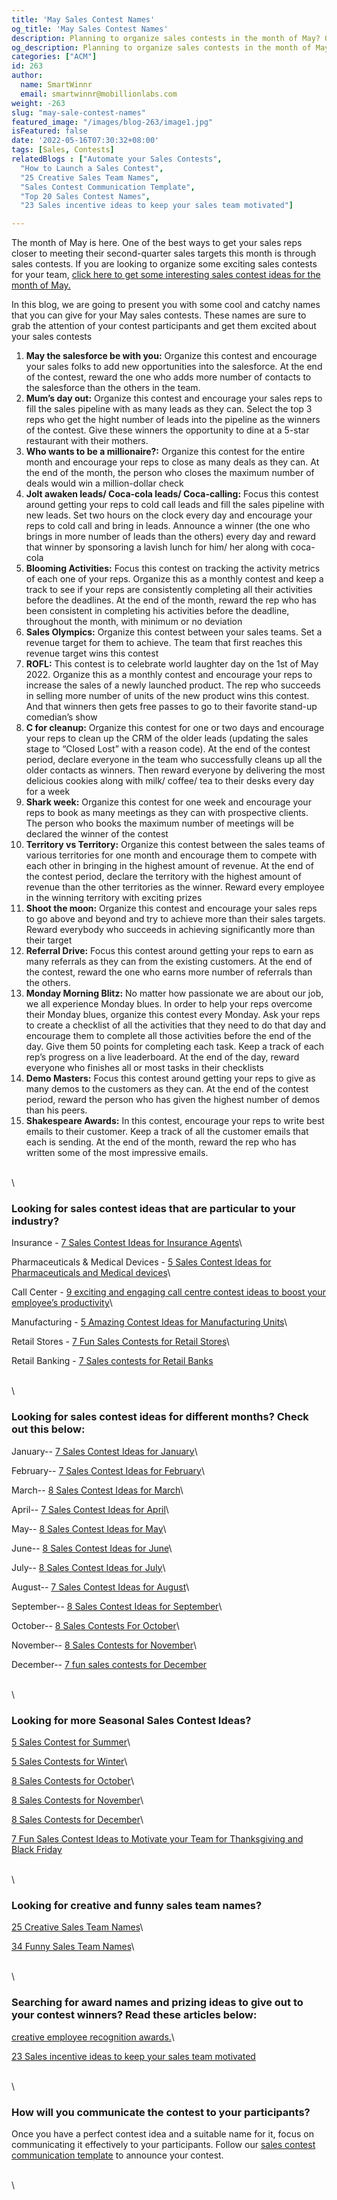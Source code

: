 ```yaml
---
title: 'May Sales Contest Names'
og_title: 'May Sales Contest Names'
description: Planning to organize sales contests in the month of May? Give these unique and catchy names to your contests in order to turn your contest participants’ attention and interest towards the contests
og_description: Planning to organize sales contests in the month of May? Give these unique and catchy names to your contests in order to turn your contest participants’ attention and interest towards the contests
categories: ["ACM"]
id: 263
author:
  name: SmartWinnr
  email: smartwinnr@mobillionlabs.com
weight: -263
slug: "may-sale-contest-names"
featured_image: "/images/blog-263/image1.jpg"
isFeatured: false
date: '2022-05-16T07:30:32+08:00'
tags: [Sales, Contests]
relatedBlogs : ["Automate your Sales Contests",
  "How to Launch a Sales Contest",
  "25 Creative Sales Team Names",
  "Sales Contest Communication Template",
  "Top 20 Sales Contest Names",
  "23 Sales incentive ideas to keep your sales team motivated"]

---
```


The month of May is here. One of the best ways to get your sales reps closer to meeting their second-quarter sales targets this month is through sales contests. If you are looking to organize some exciting sales contests for your team, [click here to get some interesting sales contest ideas for the month of May.](https://www.smartwinnr.com/post/8-sales-contest-ideas-for-may/)

In this blog, we are going to present you with some cool and catchy names that you can give for your May sales contests. These names are sure to grab the attention of your contest participants and get them excited about your sales contests

1. **May the salesforce be with you:** Organize this contest and encourage your sales folks to add new opportunities into the salesforce. At the end of the contest, reward the one who adds more number of contacts to the salesforce than the others in the team.
2. **Mum’s day out:** Organize this contest and encourage your sales reps to fill the sales pipeline with as many leads as they can. Select the top 3 reps who get the hight number of leads into the pipeline as the winners of the contest. Give these winners the opportunity to dine at a 5-star restaurant with their mothers.
3. **Who wants to be a millionaire?:** Organize this contest for the entire month and encourage your reps to close as many deals as they can. At the end of the month, the person who closes the maximum number of deals would win a million-dollar check
4. **Jolt awaken leads/ Coca-cola leads/ Coca-calling:** Focus this contest around getting your reps to cold call leads and fill the sales pipeline with new leads. Set two hours on the clock every day and encourage your reps to cold call and bring in leads. Announce a winner (the one who brings in more number of leads than the others) every day and reward that winner by sponsoring a lavish lunch for him/ her along with coca-cola
5. **Blooming Activities:** Focus this contest on tracking the activity metrics of each one of your reps. Organize this as a monthly contest and keep a track to see if your reps are consistently completing all their activities before the deadlines. At the end of the month, reward the rep who has been consistent in completing his activities before the deadline, throughout the month, with minimum or no deviation
6. **Sales Olympics:** Organize this contest between your sales teams. Set a revenue target for them to achieve. The team that first reaches this revenue target wins this contest
7. **ROFL:** This contest is to celebrate world laughter day on the 1st of May 2022. Organize this as a monthly contest and encourage your reps to increase the sales of a newly launched product. The rep who succeeds in selling more number of units of the new product wins this contest. And that winners then gets free passes to go to their favorite stand-up comedian’s show
8. **C for cleanup:** Organize this contest for one or two days and encourage your reps to clean up the CRM of the older leads (updating the sales stage to “Closed Lost” with a reason code). At the end of the contest period, declare everyone in the team who successfully cleans up all the older contacts as winners. Then reward everyone by delivering the most delicious cookies along with milk/ coffee/ tea to their desks every day for a week
9. **Shark week:** Organize this contest for one week and encourage your reps to book as many meetings as they can with prospective clients. The person who books the maximum number of meetings will be declared the winner of the contest
10. **Territory vs Territory:** Organize this contest between the sales teams of various territories for one month and encourage them to compete with each other in bringing in the highest amount of revenue. At the end of the contest period, declare the territory with the highest amount of revenue than the other territories as the winner. Reward every employee in the winning territory with exciting prizes
11. **Shoot the moon:** Organize this contest and encourage your sales reps to go above and beyond and try to achieve more than their sales targets. Reward everybody who succeeds in achieving significantly more than their target
12. **Referral Drive:** Focus this contest around getting your reps to earn as many referrals as they can from the existing customers. At the end of the contest, reward the one who earns more number of referrals than the others.
13. **Monday Morning Blitz:** No matter how passionate we are about our job, we all experience Monday blues. In order to help your reps overcome their Monday blues, organize this contest every Monday. Ask your reps to create a checklist of all the activities that they need to do that day and encourage them to complete all those activities before the end of the day. Give them  50 points for completing each task. Keep a track of each rep’s progress on a live leaderboard. At the end of the day, reward everyone who finishes all or most tasks in their checklists
14. **Demo Masters:** Focus this contest around getting your reps to give as many demos to the customers as they can. At the end of the contest period, reward the person who has given the highest number of demos than his peers.
15. **Shakespeare Awards:** In this contest, encourage your reps to write best emails to their customer. Keep a track of all the customer emails that each is sending. At the end of the month, reward the rep who has written some of the most impressive emails.

\
\

### Looking for sales contest ideas that are particular to your industry?

Insurance - [7 Sales Contest Ideas for Insurance Agents](https://smartwinnr.com/post/sales-contests-for-the-insurance-agents/)\

Pharmaceuticals & Medical Devices - [5 Sales Contest Ideas for Pharmaceuticals and Medical devices](https://smartwinnr.com/post/5-sales-contests-for-pharma-and-medical-device-companies/)\

Call Center - [9 exciting and engaging call centre contest ideas to boost your employee’s productivity](https://www.smartwinnr.com/post/9-exciting-and-engaging-call-center-contest-ideas-to-boost-your-employee-productivity/)\

Manufacturing - [5 Amazing Contest Ideas for Manufacturing Units](https://smartwinnr.com/post/5-amazing-contest-ideas-for-manufacturing-units/)\

Retail Stores - [7 Fun Sales Contests for Retail Stores](https://smartwinnr.com/post/7-fun-sales-contests-for-retail-stores/)\

Retail Banking - [7 Sales contests for Retail Banks](https://smartwinnr.com/post/7-sales-contests-for-retail-banks/)

\
\

### Looking for sales contest ideas for different months? Check out this below:

January-- [7 Sales Contest Ideas for January](https://www.smartwinnr.com/post/7-sales-contest-ideas-for-january/)\

February-- [7 Sales Contest Ideas for February](https://www.smartwinnr.com/post/7-sales-contest-ideas-for-february/)\

March-- [8 Sales Contest Ideas for March](https://www.smartwinnr.com/post/8-sales-contest-ideas-for-march/)\

April-- [7 Sales Contest Ideas for April](https://www.smartwinnr.com/post/7-sales-contest-ideas-for-april/)\

May-- [8 Sales Contest Ideas for May](https://www.smartwinnr.com/post/8-sales-contest-ideas-for-may/)\

June-- [8 Sales Contest Ideas for June](https://www.smartwinnr.com/post/8-sales-contest-ideas-for-june/)\

July-- [8 Sales Contest Ideas for July](https://www.smartwinnr.com/post/8-sales-contest-ideas-for-july-2021/)\

August-- [7 Sales Contest Ideas for August](https://www.smartwinnr.com/post/7-sales-contest-ideas-for-august/)\

September-- [8 Sales Contest Ideas for September](https://www.smartwinnr.com/post/8-sales-contest-ideas-for-september/)\ 

October-- [8 Sales Contests For October](https://smartwinnr.com/post/8-sales-contests-for-october/)\

November-- [8 Sales Contests for November](https://smartwinnr.com/post/8-sales-contests-for-november/)\

December-- [7 fun sales contests for December](https://smartwinnr.com/post/7-fun-sales-contests-for-december/)

\
\

### Looking for more Seasonal Sales Contest Ideas?

[5 Sales Contest for Summer](https://smartwinnr.com/post/5-sales-contest-for-summer/)\

[5 Sales Contests for Winter](https://smartwinnr.com/post/sales-contests-for-winter/)\

[8 Sales Contests for October](https://www.smartwinnr.com/post/8-sales-contests-for-october/)\

[8 Sales Contests for November](https://www.smartwinnr.com/post/8-sales-contests-for-november/)\

[8 Sales Contests for December](https://www.smartwinnr.com/post/7-fun-sales-contests-for-december/)\

[7 Fun Sales Contest Ideas to Motivate your Team for Thanksgiving and Black Friday](https://www.smartwinnr.com/post/7-fun-sales-contest-ideas-to-motivate-your-team-for-thanksgiving-and-black-friday/)

\
\

### Looking for creative and funny sales team names?

[25 Creative Sales Team Names](https://www.smartwinnr.com/post/25-creative-sales-team-names/)\

[34 Funny Sales Team Names](https://www.smartwinnr.com/post/funny-sales-team-names/)\

\
\

### Searching for award names and prizing ideas to give out to your contest winners? Read these articles below:

[creative employee recognition awards.](https://www.smartwinnr.com/post/creative-employee-recognition-award-names/)\

[23 Sales incentive ideas to keep your sales team motivated](https://www.smartwinnr.com/post/sales-incentive-ideas-to-keep-your-sales-team-motivated/)

\
\

### How will you communicate the contest to your participants?

Once you have a perfect contest idea and a suitable name for it, focus on communicating it effectively to your participants. Follow our [sales contest communication template](https://www.smartwinnr.com/post/sales-contest-communication-template/) to announce your contest.

\
\